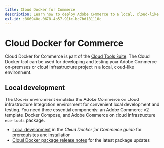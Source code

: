 ```yaml
---
title: Cloud Docker for Commerce
description: Learn how to deploy Adobe Commerce to a local, cloud-like environment using the Cloud Docker for Commerce package.
exl-id: c866940e-0678-4b57-91bc-bc7bd181110c
---
```

# Cloud Docker for Commerce

Cloud Docker for Commerce is part of the [Cloud Tools Suite](../release-notes/cloud-tools-suite.md). The Cloud Docker tool can be used for developing and testing your Adobe Commerce on-premises or cloud infrastructure project in a local, cloud-like environment.

## Local development

The Docker environment emulates the Adobe Commerce on cloud infrastructure Integration environment for convenient local development and testing. You need three essential components: an Adobe Commerce v2 template, Docker Compose, and Adobe Commerce on cloud infrastructure `ece-tools` package.


- [Local development](https://developer.adobe.com/commerce/cloud-tools/docker/setup/) in the _Cloud Docker for Commerce guide_ for prerequisites and installation
- [Cloud Docker package release notes](../release-notes/cloud-docker.md) for the latest package updates
